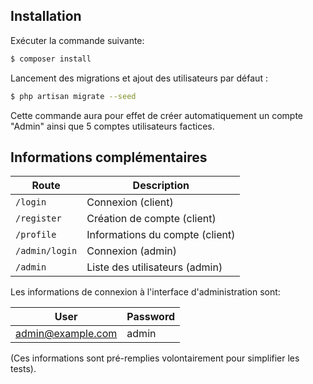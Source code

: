 ## Installation

Exécuter la commande suivante:

```bash
$ composer install
```

Lancement des migrations et ajout des utilisateurs par défaut :

```bash
$ php artisan migrate --seed
```

Cette commande aura pour effet de créer automatiquement un compte "Admin" ainsi que 5 comptes utilisateurs factices.

## Informations complémentaires

| Route          | Description                     |
|----------------|---------------------------------|
| `/login`       | Connexion (client)              |
| `/register`    | Création de compte (client)     |
| `/profile`     | Informations du compte (client) |
| `/admin/login` | Connexion (admin)               |
| `/admin`       | Liste des utilisateurs (admin)  |

Les informations de connexion à l'interface d'administration sont:

| User              | Password |
|-------------------|----------|
| admin@example.com | admin    |

(Ces informations sont pré-remplies volontairement pour simplifier les tests).
